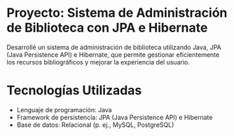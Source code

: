 # Proyecto: Sistema de Administración de Biblioteca con JPA e Hibernate

Desarrollé un sistema de administración de biblioteca utilizando Java, JPA (Java Persistence API) e Hibernate, que permite gestionar eficientemente los recursos bibliográficos y mejorar la experiencia del usuario.

# Tecnologías Utilizadas
- Lenguaje de programación: Java
- Framework de persistencia: JPA (Java Persistence API) e Hibernate
- Base de datos: Relacional (p. ej., MySQL, PostgreSQL)

